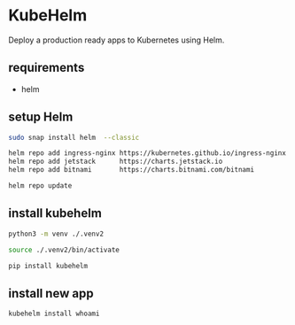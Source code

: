 # KubeHelm
Deploy a production ready apps to Kubernetes using Helm.


## requirements
- helm


## setup Helm
```bash
sudo snap install helm  --classic

helm repo add ingress-nginx https://kubernetes.github.io/ingress-nginx
helm repo add jetstack      https://charts.jetstack.io
helm repo add bitnami       https://charts.bitnami.com/bitnami

helm repo update
```


## install kubehelm
```bash
python3 -m venv ./.venv2

source ./.venv2/bin/activate

pip install kubehelm
```


## install new app
```bash
kubehelm install whoami
```
